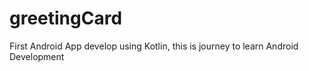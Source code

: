 # greetingCard

First Android App develop using Kotlin, this is journey to learn Android Development
